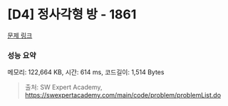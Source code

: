# [D4] 정사각형 방 - 1861 

[문제 링크](https://swexpertacademy.com/main/code/problem/problemDetail.do?contestProbId=AV5LtJYKDzsDFAXc) 

### 성능 요약

메모리: 122,664 KB, 시간: 614 ms, 코드길이: 1,514 Bytes



> 출처: SW Expert Academy, https://swexpertacademy.com/main/code/problem/problemList.do